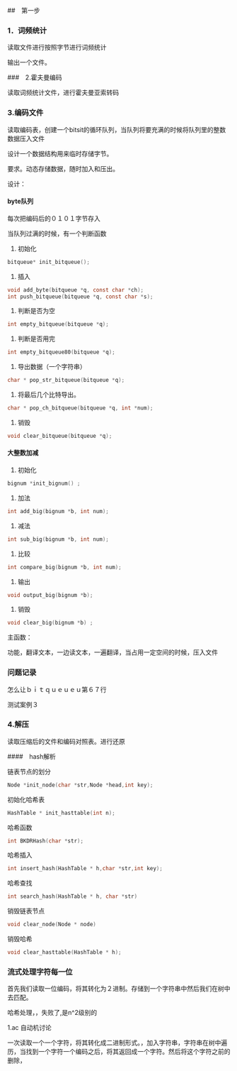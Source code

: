 ##　第一步

### 1．词频统计



读取文件进行按照字节进行词频统计

输出一个文件。

###　2.霍夫曼编码

读取词频统计文件，进行霍夫曼亚索转码

### 3.编码文件

读取编码表，创建一个bitsit的循环队列，当队列将要充满的时候将队列里的整数数据压入文件

设计一个数据结构用来临时存储字节。

要求。动态存储数据，随时加入和压出。

设计：

#### byte队列

每次把编码后的０１０１字节存入

当队列过满的时候，有一个判断函数

1. 初始化

````c
bitqueue* init_bitqueue();
````



1. 插入

```c
void add_byte(bitqueue *q, const char *ch);
int push_bitqueue(bitqueue *q, const char *s);
```



1. 判断是否为空

```c
int empty_bitqueue(bitqueue *q);
```



1. 判断是否用完

```c
int empty_bitqueue80(bitqueue *q);
```



1. 导出数据（一个字符串）

```c
char * pop_str_bitqueue(bitqueue *q);
```



1. 将最后几个比特导出。

````c
char * pop_ch_bitqueue(bitqueue *q, int *num);
````



1. 销毁

```c
void clear_bitqueue(bitqueue *q);
```



#### 大整数加减

1. 初始化

```c
bignum *init_bignum() ;
```



1. 加法

```c
int add_big(bignum *b, int num);
```



1. 减法

```c
int sub_big(bignum *b, int num);
```



1. 比较

```c
int compare_big(bignum *b, int num);
```

1. 输出

```c
void output_big(bignum *b);
```



1. 销毁

```c
void clear_big(bignum *b) ;
```



主函数：

功能，翻译文本，一边读文本，一遍翻译，当占用一定空间的时候，压入文件

### 问题记录

怎么让ｂｉｔｑｕｅｕｅｕ第６７行

测试案例３





### 4.解压

读取压缩后的文件和编码对照表。进行还原



####　hash解析

链表节点的划分

```c
Node *init_node(char *str,Node *head,int key);
```

初始化哈希表

```c
HashTable * init_hasttable(int n);
```

哈希函数

```c
int BKDRHash(char *str);
```

哈希插入

```c
int insert_hash(HashTable * h,char *str,int key);
```

哈希查找

```c
int search_hash(HashTable * h, char *str)
```

销毁链表节点

```c
void clear_node(Node * node)
```

销毁哈希

```c
void clear_hasttable(HashTable * h);
```

### 流式处理字符每一位

首先我们读取一位编码，将其转化为２进制。存储到一个字符串中然后我们在树中去匹配。

哈希处理，，失败了,是n^2级别的

1.ac 自动机讨论

一次读取一个一个字符，将其转化成二进制形式。，加入字符串，字符串在树中遍历，当找到一个字符一个编码之后，将其返回成一个字符。然后将这个字符之前的删除，